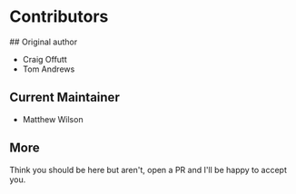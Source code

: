 # Contributors

## Original author
- Craig Offutt
- Tom Andrews

## Current Maintainer
- Matthew Wilson


## More
Think you should be here but aren't, open a PR and I'll be happy to accept you.
